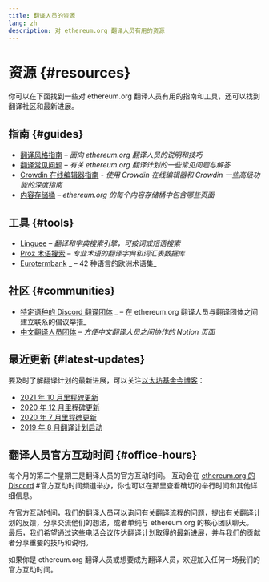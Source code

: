 ```yaml
---
title: 翻译人员的资源
lang: zh
description: 对 ethereum.org 翻译人员有用的资源
---
```


# 资源 {#resources}

你可以在下面找到一些对 ethereum.org 翻译人员有用的指南和工具，还可以找到翻译社区和最新进展。

## 指南 {#guides}

- [翻译风格指南](/contributing/translation-program/translators-guide/) _– 面向 ethereum.org 翻译人员的说明和技巧_
- [翻译常见问题](/contributing/translation-program/faq/) _– 有关 ethereum.org 翻译计划的一些常见问题与解答_
- [Crowdin 在线编辑器指南](https://support.crowdin.com/online-editor/) _- 使用 Crowdin 在线编辑器和 Crowdin 一些高级功能的深度指南_
- [内容存储桶](/contributing/translation-program/content-buckets/) _– ethereum.org 的每个内容存储桶中包含哪些页面_

## 工具 {#tools}

- [Linguee](https://www.linguee.com/) _– 翻译和字典搜索引擎，可按词或短语搜索_
- [Proz 术语搜索](https://www.proz.com/search/) _– 专业术语的翻译字典和词汇表数据库_
- [Eurotermbank](https://www.eurotermbank.com/) _ – 42 种语言的欧洲术语集_

## 社区 {#communities}

- [特定语种的 Discord 翻译团体](https://discord.gg/ethereum-org) _ – 在 ethereum.org 翻译人员与翻译团体之间建立联系的倡议举措_
- [中文翻译人员团体](https://www.notion.so/Ethereum-org-05375fe0a94c4214acaf90f42ba40171) _– 方便中文翻译人员之间协作的 Notion 页面_

## 最近更新 {#latest-updates}

要及时了解翻译计划的最新进展，可以关注[以太坊基金会博客](https://blog.ethereum.org/)：

- [2021 年 10 月里程碑更新](https://blog.ethereum.org/2021/10/04/translation-program-update/)
- [2020 年 12 月里程碑更新](https://blog.ethereum.org/2020/12/21/translation-program-milestones-updates-20/)
- [2020 年 7 月里程碑更新](https://blog.ethereum.org/2020/07/29/ethdotorg-translation-milestone/)
- [2019 年 8 月翻译计划启动](https://blog.ethereum.org/2019/08/20/translating-ethereum-for-our-global-community/)

## 翻译人员官方互动时间 {#office-hours}

每个月的第二个星期三是翻译人员的官方互动时间。 互动会在 [ethereum.org 的 Discord](https://discord.gg/ethereum-org) #官方互动时间频道举办，你也可以在那里查看确切的举行时间和其他详细信息。

在官方互动时间，我们的翻译人员可以询问有关翻译流程的问题，提出有关翻译计划的反馈，分享交流他们的想法，或者单纯与 ethereum.org 的核心团队聊天。 最后，我们希望通过这些电话会议传达翻译计划取得的最新进展，并与我们的贡献者分享重要的技巧和说明。

如果你是 ethereum.org 翻译人员或想要成为翻译人员，欢迎加入任何一场我们的官方互动时间。
